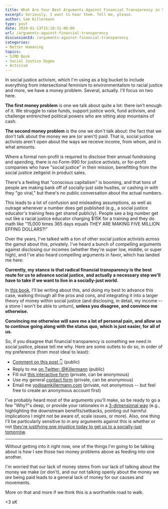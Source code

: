 ```yaml
---
title: What Are Your Best Arguments Against Financial Transparency in Social Justice?
excerpt: Seriously, I want to hear them. Tell me, please.
author: Sam Killermann
type: post
date: 2020-01-13T15:10:31-06:00
url: /arguments-against-financial-transparency
discussionId: /arguments-against-financial-transparency
categories:
- Better Humaning
topics: 
- SJMD Book
- Social Justice Dogma
- Activism
---
```


In social justice activism, which I'm using as a big bucket to include everything from intersectional feminism to environmentalism to racial justice and more, we have a money problem. Several, actually. I'll focus on two here.

**The first money problem** is one we talk about quite a lot: there isn't enough of it. We struggle to raise funds, support justice work, fund activism, and challenge entrenched political powers who are sitting atop mountains of cash.

**The second money problem** is the one we _don't_ talk about: the fact that we don't talk about the money we are (or aren't) paid. That is, social justice activists aren't open about the ways we receive income, from whom, and in what amounts.

Where a formal non-profit is required to disclose their annual fundraising and spending, there is no Form-990 for justice activists, or for-profit companies who have "social justice" in their mission, benefitting from the social justice zeitgeist in product sales. 

There's a feeling that "conscious capitalism" is booming, and that tons of people are making bank off of socially-just side hustles, or cashing in with they "go viral," but there's no public conversation about the actual numbers.

This leads to a lot of confusion and misleading assumptions, as well as outrage whenever a number does get published (e.g., a social justice educator's training fees get shared publicly). People see a big number get out like a racial justice educator charging $15K for a training and they do math like "15,000 times 365 days equals THEY ARE MAKING FIVE MILLION EFFING DOLLARS?!"

Over the years, I've talked with a ton of other social justice activists across the gamut about this, privately. I've heard a bunch of compelling arguments against disclosing our incomes (whether they're super low, middle, or super high), and I've also heard compelling arguments in favor, which has landed me here:

**Currently, my stance is that radical financial transparency is the best route for us to advance social justice, and actually a necessary step we'll have to take if we want to live in a socially-just world.**

In [this book](/topics/sjmd-book/), I'll be writing about this, and doing my best to advance this case, walking through all the pros and cons, and integrating it into a larger theory of money within social justice (and disclosing, in detail, my income -- a stone I won't be able to unturn), **unless you disagree, and convince me otherwise.**

**Convincing me otherwise will save me a lot of personal pain, and allow us to continue going along with the status quo, which is just easier, for all of us.**

So, if you disagree that financial transparency is something we need in social justice, please tell me why. Here are some outlets to do so, in order of my preference (from most ideal to least):

- [Comment on this post 👇](https://www.samk.blog/arguments-against-financial-transparency/#reply) (public)
- Reply to me [on Twitter: @Killermann](https://twitter.com/killermann) (public)
- Fill out [this interactive form](https://hues.typeform.com/to/zbzjII) (private, can be anonymous)
- Use my general [contact form](/contact/) (private, can be anonymous)
- Email me yo@samkillermann.com (private, not anonymous -- but feel free to create an anonymous account first)

I've probably heard most of the arguments you'll make, so be ready to go a few "Why?"s deep, or provide your rationales in a [3-dimensional way](https://www.itspronouncedmetrosexual.com/2018/05/3-dimensional-social-justice/) (e.g., highlighting the downstream benefits/setbacks, pointing out harmful implications I might not be aware of, scale issues, or more). Also, one thing I'll be particularly sensitive to in any arguments against this is whether or not [they're justifying one injustice today to get us to a socially-just tomorrow](https://www.itspronouncedmetrosexual.com/2019/05/justifying-injustice-for-social-justice/).

***

Without getting into it right now, one of the things I'm going to be talking about is how I see those two money problems above as feeding into one another. 

I'm worried that our lack of money stems from our lack of talking about the money we make (or don't), and our not talking openly about the money we _are_ being paid leads to a general lack of money for our causes and movements. 

More on that and more if we think this is a worthwhile road to walk.

<3 sK